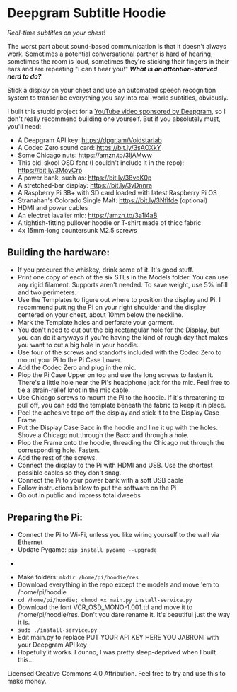 # Deepgram Subtitle Hoodie
*Real-time subtitles on your chest!*

The worst part about sound-based communication is that it doesn't always work. Sometimes a potential conversational partner is hard of hearing, sometimes the room is loud, sometimes they're sticking their fingers in their ears and are repeating "I can't hear you!" ***What is an attention-starved nerd to do?***

Stick a display on your chest and use an automated speech recognition system to transcribe everything you say into real-world subtitles, obviously.

I built this stupid project for a [YouTube video sponsored by Deepgram](https://www.youtube.com/watch?v=mTK8dIBJIqg), so I don't really recommend building one yourself. But if you absolutely must, you'll need:

* A Deepgram API key: https://dpgr.am/Voidstarlab
* A Codec Zero sound card: https://bit.ly/3sAOXkY
* Some Chicago nuts: https://amzn.to/3ljAMww
* This old-skool OSD font (I couldn't include it in the repo): https://bit.ly/3MoyCrp
* A power bank, such as: https://bit.ly/38voK0p
* A stretched-bar display: https://bit.ly/3yDnnra
* A Raspberry Pi 3B+ with SD card loaded with latest Raspberry Pi OS 
* Stranahan's Colorado Single Malt: https://bit.ly/3Nflfde (optional)
* HDMI and power cables
* An electret lavalier mic: https://amzn.to/3a1i4aB
* A tightish-fitting pullover hoodie or T-shirt made of thicc fabric 
* 4x 15mm-long countersunk M2.5 screws

## Building the hardware:

* If you procured the whiskey, drink some of it. It's good stuff.
* Print one copy of each of the six STLs in the Models folder. You can use any rigid filament. Supports aren't needed. To save weight, use 5% infill and two perimeters.
* Use the Templates to figure out where to position the display and Pi. I recommend putting the Pi on your right shoulder and the display centered on your chest, about 10mm below the neckline.
* Mark the Template holes and perforate your garment. 
* You don't need to cut out the big rectangular hole for the Display, but you can do it anyways if you're having the kind of rough day that makes you want to cut a big hole in your hoodie.
* Use four of the screws and standoffs included with the Codec Zero to mount your Pi to the Pi Case Lower.
* Add the Codec Zero and plug in the mic.
* Plop the Pi Case Upper on top and use the long screws to fasten it. There's a little hole near the Pi's headphone jack for the mic. Feel free to tie a strain-relief knot in the mic cable.
* Use Chicago screws to mount the Pi to the hoodie. If it's threatening to pull off, you can add the template beneath the fabric to keep it in place.
* Peel the adhesive tape off the display and stick it to the Display Case Frame.
* Put the Display Case Bacc in the hoodie and line it up with the holes. Shove a Chicago nut through the Bacc and through a hole.
* Plop the Frame onto the hoodie, threading the Chicago nut through the corresponding hole. Fasten.
* Add the rest of the screws.
* Connect the display to the Pi with HDMI and USB. Use the shortest possible cables so they don't snag.
* Connect the Pi to your power bank with a soft USB cable
* Follow instructions below to put the software on the Pi
* Go out in public and impress total dweebs

## Preparing the Pi:

* Connect the Pi to Wi-Fi, unless you like wiring yourself to the wall via Ethernet
* Update Pygame: `pip install pygame --upgrade`
* ~~~Own~~~ Install the libs: `pip install pyaudio deepgram` 
* Make folders: `mkdir /home/pi/hoodie/res`
* Download everything in the repo except the models and move 'em to /home/pi/hoodie
* `cd /home/pi/hoodie; chmod +x main.py install-service.py`
* Download the font VCR_OSD_MONO-1.001.ttf and move it to /home/pi/hoodie/res. Don't you dare rename it. It's beautiful just the way it is.
* `sudo ./install-service.py`
* Edit main.py to replace PUT YOUR API KEY HERE YOU JABRONI with your Deepgram API key
* Hopefully it works. I dunno, I was pretty sleep-deprived when I built this...

Licensed Creative Commons 4.0 Attribution. Feel free to try and use this to make money.
